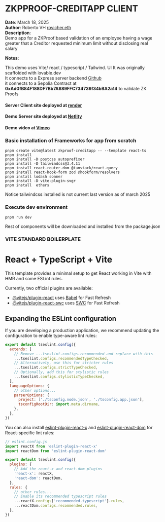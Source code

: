 # ZKPPROOF-CREDITAPP CLIENT

**Date**: March 18, 2025  
**Author**: Roberto VH [rovicher.eth](https://x.com/RoberVH)  
**Description**:  
Demo app for a ZKProof based validation of an employee having a wage greater that a Creditor requested minimum limit without disclosing real salary  

**Notes**: 

This demo uses Vite/ react / typescript / Tailwind. UI It was originally scaffolded with lovable.dev    
It connects to a Express server backend [Github](https://github.com/RoberVH/server-zkproof-creditapp-)   
it connects to a Sepolia Contract at **0xAd0fB84F188DF7Bb7A889FFC734739f34bBA2a14** to validate ZK Proofs   

#### Server Client  site deployed at [render](https://server-zkproof-creditapp.onrender.com )
#### Demo  Server site deployed at [Netlity](https://zkproof-demo-app.netlify.app)

#### Demo video at [Vimeo](https://vimeo.com/1111841831?share=copy#t=0)

### Basic installation of  Frameworks for  app from scratch

```
pnpm create vite@latest zkproof-creditapp -- --template react-ts
pnpm install
pnpm install -D postcss autoprefixer
pnpm install -D tailwindcss@3.4.11
pnpm install react-router-dom @tanstack/react-query
pnpm install react-hook-form zod @hookform/resolvers
pnpm install lodash sonner
pnpm install -D vite-plugin-svgr
pnpm install  ethers

```

Notice tailwindcss installed is not current last version as of march 2025 


### Execute dev environment
 ```
 pnpm run dev
 ```

Rest of components will be downloaded and installed from the package.json 



### VITE STANDARD BOILERPLATE

# React + TypeScript + Vite

This template provides a minimal setup to get React working in Vite with HMR and some ESLint rules.

Currently, two official plugins are available:

- [@vitejs/plugin-react](https://github.com/vitejs/vite-plugin-react/blob/main/packages/plugin-react/README.md) uses [Babel](https://babeljs.io/) for Fast Refresh
- [@vitejs/plugin-react-swc](https://github.com/vitejs/vite-plugin-react-swc) uses [SWC](https://swc.rs/) for Fast Refresh

## Expanding the ESLint configuration

If you are developing a production application, we recommend updating the configuration to enable type-aware lint rules:

```js
export default tseslint.config({
  extends: [
    // Remove ...tseslint.configs.recommended and replace with this
    ...tseslint.configs.recommendedTypeChecked,
    // Alternatively, use this for stricter rules
    ...tseslint.configs.strictTypeChecked,
    // Optionally, add this for stylistic rules
    ...tseslint.configs.stylisticTypeChecked,
  ],
  languageOptions: {
    // other options...
    parserOptions: {
      project: ['./tsconfig.node.json', './tsconfig.app.json'],
      tsconfigRootDir: import.meta.dirname,
    },
  },
})
```

You can also install [eslint-plugin-react-x](https://github.com/Rel1cx/eslint-react/tree/main/packages/plugins/eslint-plugin-react-x) and [eslint-plugin-react-dom](https://github.com/Rel1cx/eslint-react/tree/main/packages/plugins/eslint-plugin-react-dom) for React-specific lint rules:

```js
// eslint.config.js
import reactX from 'eslint-plugin-react-x'
import reactDom from 'eslint-plugin-react-dom'

export default tseslint.config({
  plugins: {
    // Add the react-x and react-dom plugins
    'react-x': reactX,
    'react-dom': reactDom,
  },
  rules: {
    // other rules...
    // Enable its recommended typescript rules
    ...reactX.configs['recommended-typescript'].rules,
    ...reactDom.configs.recommended.rules,
  },
})
```
